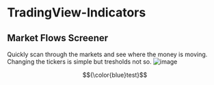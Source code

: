 # TradingView-Indicators
## Market Flows Screener
Quickly scan through the markets and see where the money is moving. Changing the tickers is simple but tresholds not so.
![image](https://github.com/mirbyte/TradingView-Indicators/assets/83219244/aee5e7da-a440-49b9-8bae-9ecdd3305da7)


$${\color{blue}test}$$
